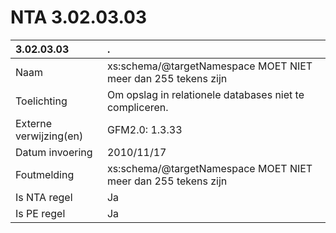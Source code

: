 # NTA 3.02.03.03

 3.02.03.03 | . 
 :--- | :--- 
 Naam | xs:schema/@targetNamespace MOET NIET meer dan 255 tekens zijn 
 Toelichting | Om opslag in relationele databases niet te compliceren. 
 Externe verwijzing(en) | GFM2.0: 1.3.33 
 Datum invoering | 2010/11/17 
 Foutmelding | xs:schema/@targetNamespace MOET NIET meer dan 255 tekens zijn 
 Is NTA regel | Ja 
 Is PE regel | Ja 
